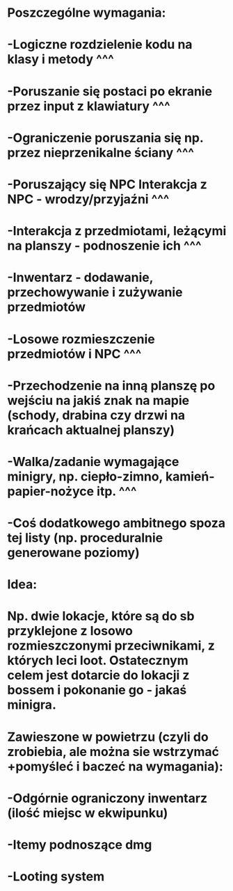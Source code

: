 # Poszczególne wymagania:
# -Logiczne rozdzielenie kodu na klasy i metody ^^^
# -Poruszanie się postaci po ekranie przez input z klawiatury ^^^
# -Ograniczenie poruszania się np. przez nieprzenikalne ściany ^^^
# -Poruszający się NPC Interakcja z NPC - wrodzy/przyjaźni ^^^
# -Interakcja z przedmiotami, leżącymi na planszy - podnoszenie ich ^^^
# -Inwentarz - dodawanie, przechowywanie i zużywanie przedmiotów 
# -Losowe rozmieszczenie przedmiotów i NPC ^^^
# -Przechodzenie na inną planszę po wejściu na jakiś znak na mapie (schody, drabina czy drzwi na krańcach aktualnej planszy) 
# -Walka/zadanie wymagające minigry, np. ciepło-zimno, kamień-papier-nożyce itp. ^^^
# -Coś dodatkowego ambitnego spoza tej listy (np. proceduralnie generowane poziomy)

# Idea:
# Np. dwie lokacje, które są do sb przyklejone z losowo rozmieszczonymi przeciwnikami, z których leci loot. Ostatecznym celem jest dotarcie do lokacji z bossem i pokonanie go - jakaś minigra.

# Zawieszone w powietrzu (czyli do zrobiebia, ale można sie wstrzymać +pomyśleć i baczeć na wymagania):
# -Odgórnie ograniczony inwentarz (ilość miejsc w ekwipunku)
# -Itemy podnoszące dmg
# -Looting system
